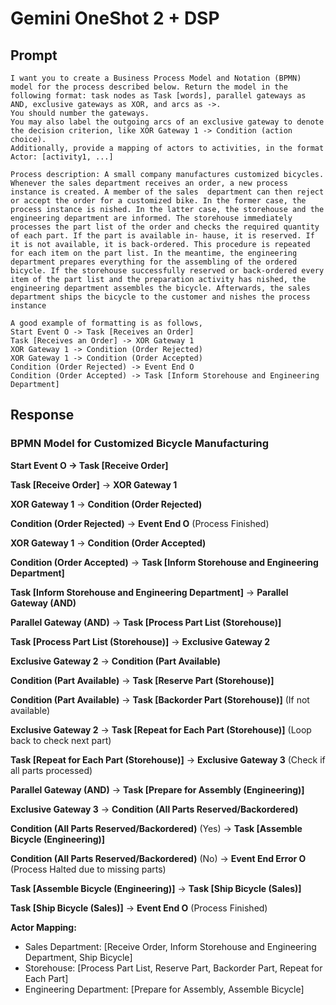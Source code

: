 # Gemini OneShot 2 + DSP

## Prompt 

    I want you to create a Business Process Model and Notation (BPMN) model for the process described below. Return the model in the following format: task nodes as Task [words], parallel gateways as AND, exclusive gateways as XOR, and arcs as ->.
    You should number the gateways. 
    You may also label the outgoing arcs of an exclusive gateway to denote the decision criterion, like XOR Gateway 1 -> Condition (action choice). 
    Additionally, provide a mapping of actors to activities, in the format Actor: [activity1, ...]

    Process description: A small company manufactures customized bicycles. Whenever the sales department receives an order, a new process instance is created. A member of the sales  department can then reject or accept the order for a customized bike. In the former case, the process instance is nished. In the latter case, the storehouse and the engineering department are informed. The storehouse immediately processes the part list of the order and checks the required quantity of each part. If the part is available in- hause, it is reserved. If it is not available, it is back-ordered. This procedure is repeated for each item on the part list. In the meantime, the engineering department prepares everything for the assembling of the ordered bicycle. If the storehouse successfully reserved or back-ordered every item of the part list and the preparation activity has nished, the engineering department assembles the bicycle. Afterwards, the sales department ships the bicycle to the customer and nishes the process instance

    A good example of formatting is as follows,
    Start Event O -> Task [Receives an Order]
    Task [Receives an Order] -> XOR Gateway 1
    XOR Gateway 1 -> Condition (Order Rejected)
    XOR Gateway 1 -> Condition (Order Accepted)
    Condition (Order Rejected) -> Event End O
    Condition (Order Accepted) -> Task [Inform Storehouse and Engineering Department]



## Response

### BPMN Model for Customized Bicycle Manufacturing

**Start Event O -> Task [Receive Order]**

**Task [Receive Order]** -> **XOR Gateway 1**

**XOR Gateway 1** -> **Condition (Order Rejected)**

**Condition (Order Rejected)** -> **Event End O** (Process Finished)

**XOR Gateway 1** -> **Condition (Order Accepted)**

**Condition (Order Accepted)** -> **Task [Inform Storehouse and Engineering Department]**

**Task [Inform Storehouse and Engineering Department]** -> **Parallel Gateway (AND)**

**Parallel Gateway (AND)** -> **Task [Process Part List (Storehouse)]**

**Task [Process Part List (Storehouse)]** -> **Exclusive Gateway 2**

**Exclusive Gateway 2** -> **Condition (Part Available)**

**Condition (Part Available)** -> **Task [Reserve Part (Storehouse)]**

**Condition (Part Available)** -> **Task [Backorder Part (Storehouse)]** (If not available)

**Exclusive Gateway 2** -> **Task [Repeat for Each Part (Storehouse)]** (Loop back to check next part)

**Task [Repeat for Each Part (Storehouse)]** -> **Exclusive Gateway 3** (Check if all parts processed)

**Parallel Gateway (AND)** -> **Task [Prepare for Assembly (Engineering)]**

**Exclusive Gateway 3** -> **Condition (All Parts Reserved/Backordered)**

**Condition (All Parts Reserved/Backordered)** (Yes) -> **Task [Assemble Bicycle (Engineering)]**

**Condition (All Parts Reserved/Backordered)** (No) -> **Event End Error O** (Process Halted due to missing parts)

**Task [Assemble Bicycle (Engineering)]** -> **Task [Ship Bicycle (Sales)]**

**Task [Ship Bicycle (Sales)]** -> **Event End O** (Process Finished)

**Actor Mapping:**

* Sales Department: [Receive Order, Inform Storehouse and Engineering Department, Ship Bicycle]
* Storehouse: [Process Part List, Reserve Part, Backorder Part, Repeat for Each Part]
* Engineering Department: [Prepare for Assembly, Assemble Bicycle]
